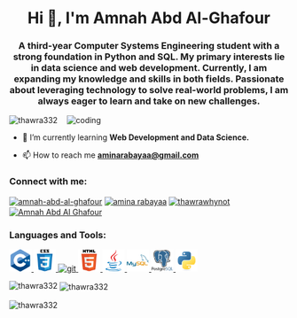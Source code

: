 <h1 align="center">Hi 👋, I'm Amnah Abd Al-Ghafour</h1>
<h3 align="center">A third-year Computer Systems Engineering student with a strong foundation in Python and SQL. My primary interests lie in data science and web development. Currently, I am expanding my knowledge and skills in both fields. Passionate about leveraging technology to solve real-world problems, I am always eager to learn and take on new challenges.</h3>

<img align="right" alt="coding" width="400" src="https://media4.giphy.com/media/v1.Y2lkPTc5MGI3NjExMzYzZWZjaDRycHY2bHZndzYyMmo4c283bzNrMGRqNzJjb3lmcWs4dSZlcD12MV9pbnRlcm5hbF9naWZfYnlfaWQmY3Q9cw/rsUGLKwgSvSxmq1VrZ/giphy.gif"> 

<p align="left"> <img src="https://komarev.com/ghpvc/?username=thawra332&label=Profile%20views&color=0e75b6&style=flat" alt="thawra332" /> </p>

- 🌱 I’m currently learning **Web Development and Data Science.**

- 📫 How to reach me **aminarabayaa@gmail.com**

<h3 align="left">Connect with me:</h3>
<p align="left">
<a href="https://linkedin.com/in/amnah-abd-al-ghafour" target="blank"><img align="center" src="https://raw.githubusercontent.com/rahuldkjain/github-profile-readme-generator/master/src/images/icons/Social/linked-in-alt.svg" alt="amnah-abd-al-ghafour" height="30" width="40" /></a>
<a href="https://fb.com/amina rabayaa" target="blank"><img align="center" src="https://raw.githubusercontent.com/rahuldkjain/github-profile-readme-generator/master/src/images/icons/Social/facebook.svg" alt="amina rabayaa" height="30" width="40" /></a>
<a href="https://instagram.com/thawrawhynot" target="blank"><img align="center" src="https://raw.githubusercontent.com/rahuldkjain/github-profile-readme-generator/master/src/images/icons/Social/instagram.svg" alt="thawrawhynot" height="30" width="40" /></a>
<a href="https://www.datacamp.com/portfolio/aminarabayaa" target="blank"><img align="center" src="https://cdn-images-1.medium.com/max/1200/1*JpjDIxDcIo3uNueS3b_K2w.png" alt="Amnah Abd Al Ghafour" height="30" width="40" /></a>
</p>

<h3 align="left">Languages and Tools:</h3>
<p align="left"> <a href="https://www.w3schools.com/cpp/" target="_blank" rel="noreferrer"> <img src="https://raw.githubusercontent.com/devicons/devicon/master/icons/cplusplus/cplusplus-original.svg" alt="cplusplus" width="40" height="40"/> </a> <a href="https://www.w3schools.com/css/" target="_blank" rel="noreferrer"> <img src="https://raw.githubusercontent.com/devicons/devicon/master/icons/css3/css3-original-wordmark.svg" alt="css3" width="40" height="40"/> </a> <a href="https://git-scm.com/" target="_blank" rel="noreferrer"> <img src="https://www.vectorlogo.zone/logos/git-scm/git-scm-icon.svg" alt="git" width="40" height="40"/> </a> <a href="https://www.w3.org/html/" target="_blank" rel="noreferrer"> <img src="https://raw.githubusercontent.com/devicons/devicon/master/icons/html5/html5-original-wordmark.svg" alt="html5" width="40" height="40"/> </a> <a href="https://www.java.com" target="_blank" rel="noreferrer"> <img src="https://raw.githubusercontent.com/devicons/devicon/master/icons/java/java-original.svg" alt="java" width="40" height="40"/> </a> <a href="https://www.mysql.com/" target="_blank" rel="noreferrer"> <img src="https://raw.githubusercontent.com/devicons/devicon/master/icons/mysql/mysql-original-wordmark.svg" alt="mysql" width="40" height="40"/> </a> <a href="https://www.postgresql.org" target="_blank" rel="noreferrer"> <img src="https://raw.githubusercontent.com/devicons/devicon/master/icons/postgresql/postgresql-original-wordmark.svg" alt="postgresql" width="40" height="40"/> </a> <a href="https://www.python.org" target="_blank" rel="noreferrer"> <img src="https://raw.githubusercontent.com/devicons/devicon/master/icons/python/python-original.svg" alt="python" width="40" height="40"/> </a> </p>

<p><img align="left" src="https://github-readme-stats.vercel.app/api/top-langs?username=thawra332&show_icons=true&locale=en&layout=compact" alt="thawra332" /></p>

<p>&nbsp;<img align="center" src="https://github-readme-stats.vercel.app/api?username=thawra332&show_icons=true&locale=en" alt="thawra332" /></p>

<p><img align="center" src="https://github-readme-streak-stats.herokuapp.com/?user=thawra332&" alt="thawra332" /></p>
